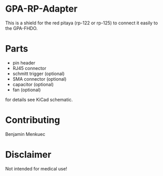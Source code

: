 # GPA-RP-Adapter
This is a shield for the red pitaya (rp-122 or rp-125) to connect it easily to the GPA-FHDO.

# Parts
- pin header
- RJ45 connector
- schmitt trigger (optional)
- SMA connector  (optional)
- capacitor  (optional)
- fan (optional)

for details see KiCad schematic.

# Contributing
Benjamin Menkuec

# Disclaimer
Not intended for medical use!
